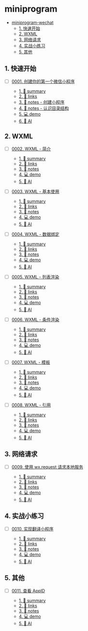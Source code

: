 
# miniprogram

<!-- region:toc -->
- [miniprogram-wechat](#miniprogram-wechat)
  - [1. 快速开始](#1-快速开始)
  - [2. WXML](#2-wxml)
  - [3. 网络请求](#3-网络请求)
  - [4. 实战小练习](#4-实战小练习)
  - [5. 其他](#5-其他)
<!-- endregion:toc -->

## 1. 快速开始

- [ ] [0001. 创建你的第一个微信小程序](https://github.com/Tdahuyou/miniprogram-wechat/tree/main/0001.%20%E5%88%9B%E5%BB%BA%E4%BD%A0%E7%9A%84%E7%AC%AC%E4%B8%80%E4%B8%AA%E5%BE%AE%E4%BF%A1%E5%B0%8F%E7%A8%8B%E5%BA%8F/README.md) <!-- [locale](./0001.%20%E5%88%9B%E5%BB%BA%E4%BD%A0%E7%9A%84%E7%AC%AC%E4%B8%80%E4%B8%AA%E5%BE%AE%E4%BF%A1%E5%B0%8F%E7%A8%8B%E5%BA%8F/README.md) -->  
  
  - [1. 📝 summary](https://github.com/Tdahuyou/miniprogram-wechat/tree/main/0001.%20%E5%88%9B%E5%BB%BA%E4%BD%A0%E7%9A%84%E7%AC%AC%E4%B8%80%E4%B8%AA%E5%BE%AE%E4%BF%A1%E5%B0%8F%E7%A8%8B%E5%BA%8F/README.md#1--summary)
  - [2. 🔗 links](https://github.com/Tdahuyou/miniprogram-wechat/tree/main/0001.%20%E5%88%9B%E5%BB%BA%E4%BD%A0%E7%9A%84%E7%AC%AC%E4%B8%80%E4%B8%AA%E5%BE%AE%E4%BF%A1%E5%B0%8F%E7%A8%8B%E5%BA%8F/README.md#2--links)
  - [3. 📒 notes - 创建小程序](https://github.com/Tdahuyou/miniprogram-wechat/tree/main/0001.%20%E5%88%9B%E5%BB%BA%E4%BD%A0%E7%9A%84%E7%AC%AC%E4%B8%80%E4%B8%AA%E5%BE%AE%E4%BF%A1%E5%B0%8F%E7%A8%8B%E5%BA%8F/README.md#3--notes---创建小程序)
  - [4. 📒 notes - 认识目录结构](https://github.com/Tdahuyou/miniprogram-wechat/tree/main/0001.%20%E5%88%9B%E5%BB%BA%E4%BD%A0%E7%9A%84%E7%AC%AC%E4%B8%80%E4%B8%AA%E5%BE%AE%E4%BF%A1%E5%B0%8F%E7%A8%8B%E5%BA%8F/README.md#4--notes---认识目录结构)
  - [5. 💻 demo](https://github.com/Tdahuyou/miniprogram-wechat/tree/main/0001.%20%E5%88%9B%E5%BB%BA%E4%BD%A0%E7%9A%84%E7%AC%AC%E4%B8%80%E4%B8%AA%E5%BE%AE%E4%BF%A1%E5%B0%8F%E7%A8%8B%E5%BA%8F/README.md#5--demo)
  - [6. 🤖 AI](https://github.com/Tdahuyou/miniprogram-wechat/tree/main/0001.%20%E5%88%9B%E5%BB%BA%E4%BD%A0%E7%9A%84%E7%AC%AC%E4%B8%80%E4%B8%AA%E5%BE%AE%E4%BF%A1%E5%B0%8F%E7%A8%8B%E5%BA%8F/README.md#6--ai)
  

## 2. WXML

- [ ] [0002. WXML - 简介](https://github.com/Tdahuyou/miniprogram-wechat/tree/main/0002.%20WXML%20-%20%E7%AE%80%E4%BB%8B/README.md) <!-- [locale](./0002.%20WXML%20-%20%E7%AE%80%E4%BB%8B/README.md) -->  
  
  - [1. 📝 summary](https://github.com/Tdahuyou/miniprogram-wechat/tree/main/0002.%20WXML%20-%20%E7%AE%80%E4%BB%8B/README.md#1--summary)
  - [2. 🔗 links](https://github.com/Tdahuyou/miniprogram-wechat/tree/main/0002.%20WXML%20-%20%E7%AE%80%E4%BB%8B/README.md#2--links)
  - [3. 📒 notes](https://github.com/Tdahuyou/miniprogram-wechat/tree/main/0002.%20WXML%20-%20%E7%AE%80%E4%BB%8B/README.md#3--notes)
  - [4. 💻 demo](https://github.com/Tdahuyou/miniprogram-wechat/tree/main/0002.%20WXML%20-%20%E7%AE%80%E4%BB%8B/README.md#4--demo)
  - [5. 🤖 AI](https://github.com/Tdahuyou/miniprogram-wechat/tree/main/0002.%20WXML%20-%20%E7%AE%80%E4%BB%8B/README.md#5--ai)
  

- [ ] [0003. WXML - 基本使用](https://github.com/Tdahuyou/miniprogram-wechat/tree/main/0003.%20WXML%20-%20%E5%9F%BA%E6%9C%AC%E4%BD%BF%E7%94%A8/README.md) <!-- [locale](./0003.%20WXML%20-%20%E5%9F%BA%E6%9C%AC%E4%BD%BF%E7%94%A8/README.md) -->  
  
  - [1. 📝 summary](https://github.com/Tdahuyou/miniprogram-wechat/tree/main/0003.%20WXML%20-%20%E5%9F%BA%E6%9C%AC%E4%BD%BF%E7%94%A8/README.md#1--summary)
  - [2. 🔗 links](https://github.com/Tdahuyou/miniprogram-wechat/tree/main/0003.%20WXML%20-%20%E5%9F%BA%E6%9C%AC%E4%BD%BF%E7%94%A8/README.md#2--links)
  - [3. 📒 notes](https://github.com/Tdahuyou/miniprogram-wechat/tree/main/0003.%20WXML%20-%20%E5%9F%BA%E6%9C%AC%E4%BD%BF%E7%94%A8/README.md#3--notes)
  - [4. 💻 demo](https://github.com/Tdahuyou/miniprogram-wechat/tree/main/0003.%20WXML%20-%20%E5%9F%BA%E6%9C%AC%E4%BD%BF%E7%94%A8/README.md#4--demo)
  - [5. 🤖 AI](https://github.com/Tdahuyou/miniprogram-wechat/tree/main/0003.%20WXML%20-%20%E5%9F%BA%E6%9C%AC%E4%BD%BF%E7%94%A8/README.md#5--ai)
  

- [ ] [0004. WXML - 数据绑定](https://github.com/Tdahuyou/miniprogram-wechat/tree/main/0004.%20WXML%20-%20%E6%95%B0%E6%8D%AE%E7%BB%91%E5%AE%9A/README.md) <!-- [locale](./0004.%20WXML%20-%20%E6%95%B0%E6%8D%AE%E7%BB%91%E5%AE%9A/README.md) -->  
  
  - [1. 📝 summary](https://github.com/Tdahuyou/miniprogram-wechat/tree/main/0004.%20WXML%20-%20%E6%95%B0%E6%8D%AE%E7%BB%91%E5%AE%9A/README.md#1--summary)
  - [2. 🔗 links](https://github.com/Tdahuyou/miniprogram-wechat/tree/main/0004.%20WXML%20-%20%E6%95%B0%E6%8D%AE%E7%BB%91%E5%AE%9A/README.md#2--links)
  - [3. 📒 notes](https://github.com/Tdahuyou/miniprogram-wechat/tree/main/0004.%20WXML%20-%20%E6%95%B0%E6%8D%AE%E7%BB%91%E5%AE%9A/README.md#3--notes)
  - [4. 💻 demo](https://github.com/Tdahuyou/miniprogram-wechat/tree/main/0004.%20WXML%20-%20%E6%95%B0%E6%8D%AE%E7%BB%91%E5%AE%9A/README.md#4--demo)
  - [5. 🤖 AI](https://github.com/Tdahuyou/miniprogram-wechat/tree/main/0004.%20WXML%20-%20%E6%95%B0%E6%8D%AE%E7%BB%91%E5%AE%9A/README.md#5--ai)
  

- [ ] [0005. WXML - 列表渲染](https://github.com/Tdahuyou/miniprogram-wechat/tree/main/0005.%20WXML%20-%20%E5%88%97%E8%A1%A8%E6%B8%B2%E6%9F%93/README.md) <!-- [locale](./0005.%20WXML%20-%20%E5%88%97%E8%A1%A8%E6%B8%B2%E6%9F%93/README.md) -->  
  
  - [1. 📝 summary](https://github.com/Tdahuyou/miniprogram-wechat/tree/main/0005.%20WXML%20-%20%E5%88%97%E8%A1%A8%E6%B8%B2%E6%9F%93/README.md#1--summary)
  - [2. 🔗 links](https://github.com/Tdahuyou/miniprogram-wechat/tree/main/0005.%20WXML%20-%20%E5%88%97%E8%A1%A8%E6%B8%B2%E6%9F%93/README.md#2--links)
  - [3. 📒 notes](https://github.com/Tdahuyou/miniprogram-wechat/tree/main/0005.%20WXML%20-%20%E5%88%97%E8%A1%A8%E6%B8%B2%E6%9F%93/README.md#3--notes)
  - [4. 💻 demo](https://github.com/Tdahuyou/miniprogram-wechat/tree/main/0005.%20WXML%20-%20%E5%88%97%E8%A1%A8%E6%B8%B2%E6%9F%93/README.md#4--demo)
  - [5. 🤖 AI](https://github.com/Tdahuyou/miniprogram-wechat/tree/main/0005.%20WXML%20-%20%E5%88%97%E8%A1%A8%E6%B8%B2%E6%9F%93/README.md#5--ai)
  

- [ ] [0006. WXML - 条件渲染](https://github.com/Tdahuyou/miniprogram-wechat/tree/main/0006.%20WXML%20-%20%E6%9D%A1%E4%BB%B6%E6%B8%B2%E6%9F%93/README.md) <!-- [locale](./0006.%20WXML%20-%20%E6%9D%A1%E4%BB%B6%E6%B8%B2%E6%9F%93/README.md) -->  
  
  - [1. 📝 summary](https://github.com/Tdahuyou/miniprogram-wechat/tree/main/0006.%20WXML%20-%20%E6%9D%A1%E4%BB%B6%E6%B8%B2%E6%9F%93/README.md#1--summary)
  - [2. 🔗 links](https://github.com/Tdahuyou/miniprogram-wechat/tree/main/0006.%20WXML%20-%20%E6%9D%A1%E4%BB%B6%E6%B8%B2%E6%9F%93/README.md#2--links)
  - [3. 📒 notes](https://github.com/Tdahuyou/miniprogram-wechat/tree/main/0006.%20WXML%20-%20%E6%9D%A1%E4%BB%B6%E6%B8%B2%E6%9F%93/README.md#3--notes)
  - [4. 💻 demo](https://github.com/Tdahuyou/miniprogram-wechat/tree/main/0006.%20WXML%20-%20%E6%9D%A1%E4%BB%B6%E6%B8%B2%E6%9F%93/README.md#4--demo)
  - [5. 🤖 AI](https://github.com/Tdahuyou/miniprogram-wechat/tree/main/0006.%20WXML%20-%20%E6%9D%A1%E4%BB%B6%E6%B8%B2%E6%9F%93/README.md#5--ai)
  

- [ ] [0007. WXML - 模板](https://github.com/Tdahuyou/miniprogram-wechat/tree/main/0007.%20WXML%20-%20%E6%A8%A1%E6%9D%BF/README.md) <!-- [locale](./0007.%20WXML%20-%20%E6%A8%A1%E6%9D%BF/README.md) -->  
  
  - [1. 📝 summary](https://github.com/Tdahuyou/miniprogram-wechat/tree/main/0007.%20WXML%20-%20%E6%A8%A1%E6%9D%BF/README.md#1--summary)
  - [2. 🔗 links](https://github.com/Tdahuyou/miniprogram-wechat/tree/main/0007.%20WXML%20-%20%E6%A8%A1%E6%9D%BF/README.md#2--links)
  - [3. 📒 notes](https://github.com/Tdahuyou/miniprogram-wechat/tree/main/0007.%20WXML%20-%20%E6%A8%A1%E6%9D%BF/README.md#3--notes)
  - [4. 💻 demo](https://github.com/Tdahuyou/miniprogram-wechat/tree/main/0007.%20WXML%20-%20%E6%A8%A1%E6%9D%BF/README.md#4--demo)
  - [5. 🤖 AI](https://github.com/Tdahuyou/miniprogram-wechat/tree/main/0007.%20WXML%20-%20%E6%A8%A1%E6%9D%BF/README.md#5--ai)
  

- [ ] [0008. WXML - 引用](https://github.com/Tdahuyou/miniprogram-wechat/tree/main/0008.%20WXML%20-%20%E5%BC%95%E7%94%A8/README.md) <!-- [locale](./0008.%20WXML%20-%20%E5%BC%95%E7%94%A8/README.md) -->  
  
  - [1. 📝 summary](https://github.com/Tdahuyou/miniprogram-wechat/tree/main/0008.%20WXML%20-%20%E5%BC%95%E7%94%A8/README.md#1--summary)
  - [2. 🔗 links](https://github.com/Tdahuyou/miniprogram-wechat/tree/main/0008.%20WXML%20-%20%E5%BC%95%E7%94%A8/README.md#2--links)
  - [3. 📒 notes](https://github.com/Tdahuyou/miniprogram-wechat/tree/main/0008.%20WXML%20-%20%E5%BC%95%E7%94%A8/README.md#3--notes)
  - [4. 💻 demo](https://github.com/Tdahuyou/miniprogram-wechat/tree/main/0008.%20WXML%20-%20%E5%BC%95%E7%94%A8/README.md#4--demo)
  - [5. 🤖 AI](https://github.com/Tdahuyou/miniprogram-wechat/tree/main/0008.%20WXML%20-%20%E5%BC%95%E7%94%A8/README.md#5--ai)
  

## 3. 网络请求

- [ ] [0009. 使用 wx.request 请求本地服务](https://github.com/Tdahuyou/miniprogram-wechat/tree/main/0009.%20%E4%BD%BF%E7%94%A8%20wx.request%20%E8%AF%B7%E6%B1%82%E6%9C%AC%E5%9C%B0%E6%9C%8D%E5%8A%A1/README.md) <!-- [locale](./0009.%20%E4%BD%BF%E7%94%A8%20wx.request%20%E8%AF%B7%E6%B1%82%E6%9C%AC%E5%9C%B0%E6%9C%8D%E5%8A%A1/README.md) -->  
  
  - [1. 📝 summary](https://github.com/Tdahuyou/miniprogram-wechat/tree/main/0009.%20%E4%BD%BF%E7%94%A8%20wx.request%20%E8%AF%B7%E6%B1%82%E6%9C%AC%E5%9C%B0%E6%9C%8D%E5%8A%A1/README.md#1--summary)
  - [2. 🔗 links](https://github.com/Tdahuyou/miniprogram-wechat/tree/main/0009.%20%E4%BD%BF%E7%94%A8%20wx.request%20%E8%AF%B7%E6%B1%82%E6%9C%AC%E5%9C%B0%E6%9C%8D%E5%8A%A1/README.md#2--links)
  - [3. 📒 notes](https://github.com/Tdahuyou/miniprogram-wechat/tree/main/0009.%20%E4%BD%BF%E7%94%A8%20wx.request%20%E8%AF%B7%E6%B1%82%E6%9C%AC%E5%9C%B0%E6%9C%8D%E5%8A%A1/README.md#3--notes)
  - [4. 💻 demo](https://github.com/Tdahuyou/miniprogram-wechat/tree/main/0009.%20%E4%BD%BF%E7%94%A8%20wx.request%20%E8%AF%B7%E6%B1%82%E6%9C%AC%E5%9C%B0%E6%9C%8D%E5%8A%A1/README.md#4--demo)
  - [5. 🤖 AI](https://github.com/Tdahuyou/miniprogram-wechat/tree/main/0009.%20%E4%BD%BF%E7%94%A8%20wx.request%20%E8%AF%B7%E6%B1%82%E6%9C%AC%E5%9C%B0%E6%9C%8D%E5%8A%A1/README.md#5--ai)
  

## 4. 实战小练习

- [ ] [0010. 实现翻译小程序](https://github.com/Tdahuyou/miniprogram-wechat/tree/main/0010.%20%E5%AE%9E%E7%8E%B0%E7%BF%BB%E8%AF%91%E5%B0%8F%E7%A8%8B%E5%BA%8F/README.md) <!-- [locale](./0010.%20%E5%AE%9E%E7%8E%B0%E7%BF%BB%E8%AF%91%E5%B0%8F%E7%A8%8B%E5%BA%8F/README.md) -->  
  
  - [1. 📝 summary](https://github.com/Tdahuyou/miniprogram-wechat/tree/main/0010.%20%E5%AE%9E%E7%8E%B0%E7%BF%BB%E8%AF%91%E5%B0%8F%E7%A8%8B%E5%BA%8F/README.md#1--summary)
  - [2. 🔗 links](https://github.com/Tdahuyou/miniprogram-wechat/tree/main/0010.%20%E5%AE%9E%E7%8E%B0%E7%BF%BB%E8%AF%91%E5%B0%8F%E7%A8%8B%E5%BA%8F/README.md#2--links)
  - [3. 📒 notes](https://github.com/Tdahuyou/miniprogram-wechat/tree/main/0010.%20%E5%AE%9E%E7%8E%B0%E7%BF%BB%E8%AF%91%E5%B0%8F%E7%A8%8B%E5%BA%8F/README.md#3--notes)
  - [4. 💻 demo](https://github.com/Tdahuyou/miniprogram-wechat/tree/main/0010.%20%E5%AE%9E%E7%8E%B0%E7%BF%BB%E8%AF%91%E5%B0%8F%E7%A8%8B%E5%BA%8F/README.md#4--demo)
  - [5. 🤖 AI](https://github.com/Tdahuyou/miniprogram-wechat/tree/main/0010.%20%E5%AE%9E%E7%8E%B0%E7%BF%BB%E8%AF%91%E5%B0%8F%E7%A8%8B%E5%BA%8F/README.md#5--ai)
  

## 5. 其他

- [ ] [0011. 查看 AppID](https://github.com/Tdahuyou/miniprogram-wechat/tree/main/0011.%20%E6%9F%A5%E7%9C%8B%20AppID/README.md) <!-- [locale](./0011.%20%E6%9F%A5%E7%9C%8B%20AppID/README.md) -->  
  
  - [1. 📝 summary](https://github.com/Tdahuyou/miniprogram-wechat/tree/main/0011.%20%E6%9F%A5%E7%9C%8B%20AppID/README.md#1--summary)
  - [2. 🔗 links](https://github.com/Tdahuyou/miniprogram-wechat/tree/main/0011.%20%E6%9F%A5%E7%9C%8B%20AppID/README.md#2--links)
  - [3. 📒 notes](https://github.com/Tdahuyou/miniprogram-wechat/tree/main/0011.%20%E6%9F%A5%E7%9C%8B%20AppID/README.md#3--notes)
  - [4. 💻 demo](https://github.com/Tdahuyou/miniprogram-wechat/tree/main/0011.%20%E6%9F%A5%E7%9C%8B%20AppID/README.md#4--demo)
  - [5. 🤖 AI](https://github.com/Tdahuyou/miniprogram-wechat/tree/main/0011.%20%E6%9F%A5%E7%9C%8B%20AppID/README.md#5--ai)
  

